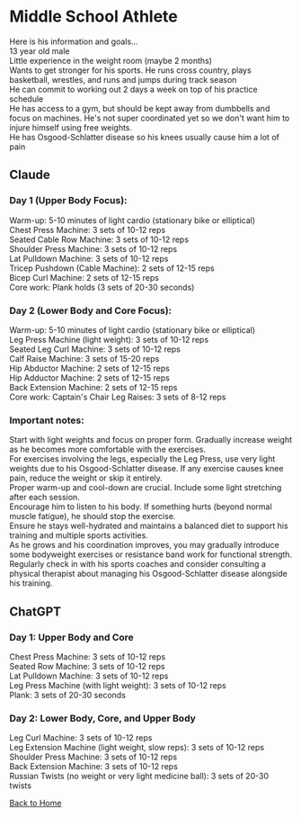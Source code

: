 # Middle School Athlete  
Here is his information and goals...  
13 year old male  
Little experience in the weight room (maybe 2 months)  
Wants to get stronger for his sports. He runs cross country, plays basketball, wrestles, and runs and jumps during track season  
He can commit to working out 2 days a week on top of his practice schedule  
He has access to a gym, but should be kept away from dumbbells and focus on machines. He's not super coordinated yet so we don't want him to injure himself using free weights.  
He has Osgood-Schlatter disease so his knees usually cause him a lot of pain  


## Claude
### Day 1 (Upper Body Focus):  
Warm-up: 5-10 minutes of light cardio (stationary bike or elliptical)  
Chest Press Machine: 3 sets of 10-12 reps  
Seated Cable Row Machine: 3 sets of 10-12 reps  
Shoulder Press Machine: 3 sets of 10-12 reps  
Lat Pulldown Machine: 3 sets of 10-12 reps  
Tricep Pushdown (Cable Machine): 2 sets of 12-15 reps  
Bicep Curl Machine: 2 sets of 12-15 reps  
Core work: Plank holds (3 sets of 20-30 seconds)  

### Day 2 (Lower Body and Core Focus):  
Warm-up: 5-10 minutes of light cardio (stationary bike or elliptical)  
Leg Press Machine (light weight): 3 sets of 10-12 reps  
Seated Leg Curl Machine: 3 sets of 10-12 reps  
Calf Raise Machine: 3 sets of 15-20 reps  
Hip Abductor Machine: 2 sets of 12-15 reps  
Hip Adductor Machine: 2 sets of 12-15 reps  
Back Extension Machine: 2 sets of 12-15 reps  
Core work: Captain's Chair Leg Raises: 3 sets of 8-12 reps  

### Important notes:  
Start with light weights and focus on proper form. Gradually increase weight as he becomes more comfortable with the exercises.  
For exercises involving the legs, especially the Leg Press, use very light weights due to his Osgood-Schlatter disease. If any exercise causes knee pain, reduce the weight or skip it entirely.  
Proper warm-up and cool-down are crucial. Include some light stretching after each session.  
Encourage him to listen to his body. If something hurts (beyond normal muscle fatigue), he should stop the exercise.  
Ensure he stays well-hydrated and maintains a balanced diet to support his training and multiple sports activities.  
As he grows and his coordination improves, you may gradually introduce some bodyweight exercises or resistance band work for functional strength.  
Regularly check in with his sports coaches and consider consulting a physical therapist about managing his Osgood-Schlatter disease alongside his training.  


## ChatGPT
### Day 1: Upper Body and Core  
Chest Press Machine: 3 sets of 10-12 reps  
Seated Row Machine: 3 sets of 10-12 reps  
Lat Pulldown Machine: 3 sets of 10-12 reps  
Leg Press Machine (with light weight): 3 sets of 10-12 reps  
Plank: 3 sets of 20-30 seconds  

### Day 2: Lower Body, Core, and Upper Body  
Leg Curl Machine: 3 sets of 10-12 reps  
Leg Extension Machine (light weight, slow reps): 3 sets of 10-12 reps  
Shoulder Press Machine: 3 sets of 10-12 reps  
Back Extension Machine: 3 sets of 10-12 reps  
Russian Twists (no weight or very light medicine ball): 3 sets of 20-30 twists  

[Back to Home](README.md)  
